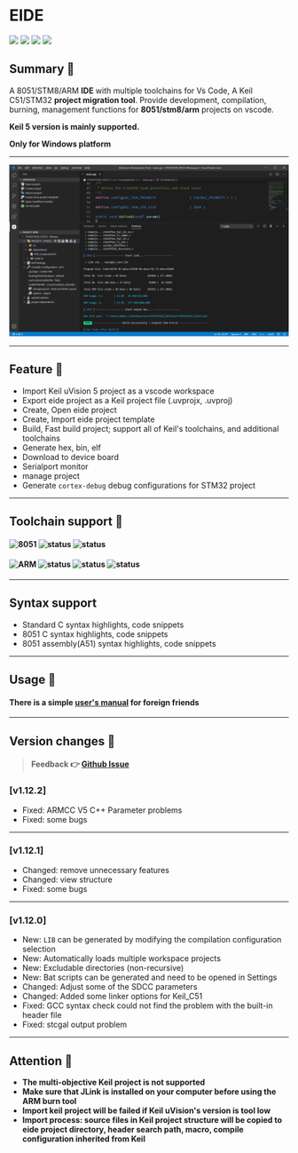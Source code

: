 # EIDE

[![](https://vsmarketplacebadge.apphb.com/version/cl.eide.svg)](https://marketplace.visualstudio.com/items?itemName=CL.eide) [![](https://vsmarketplacebadge.apphb.com/installs/cl.eide.svg)](https://marketplace.visualstudio.com/items?itemName=CL.eide) [![](https://vsmarketplacebadge.apphb.com/downloads/cl.eide.svg)](https://marketplace.visualstudio.com/items?itemName=CL.eide) [![](https://vsmarketplacebadge.apphb.com/rating/cl.eide.svg)](https://marketplace.visualstudio.com/items?itemName=CL.eide)

## Summary 📑

A 8051/STM8/ARM **IDE** with multiple toolchains for Vs Code, A Keil C51/STM32 **project migration tool**. Provide development, compilation, burning, management functions for **8051/stm8/arm** projects on vscode.

**Keil 5 version is mainly supported.**

**Only for Windows platform**

***

![preview](./res/preview/show.png)

***

## Feature 🎉

* Import Keil uVision 5 project as a vscode workspace
* Export eide project as a Keil project file (.uvprojx, .uvproj)
* Create, Open eide project
* Create, Import eide project template
* Build, Fast build project; support all of Keil's toolchains, and additional toolchains
* Generate hex, bin, elf
* Download to device board
* Serialport monitor
* manage project
* Generate `cortex-debug` debug configurations for STM32 project

***

## Toolchain support 🔨

#### ![8051](https://img.shields.io/badge/-8051_:-grey.svg) ![status](https://img.shields.io/badge/Keil_C51-done-brightgreen.svg) ![status](https://img.shields.io/badge/SDCC-done-brightgreen.svg)

#### ![ARM](https://img.shields.io/badge/-ARM_:-grey.svg) ![status](https://img.shields.io/badge/ARMCC_V5-done-brightgreen.svg) ![status](https://img.shields.io/badge/ARMCC_V6-done-brightgreen.svg) ![status](https://img.shields.io/badge/ARM_GCC-done-brightgreen.svg)

***

## Syntax support

* Standard C syntax highlights, code snippets
* 8051 C syntax highlights, code snippets
* 8051 assembly(A51) syntax highlights, code snippets

***

## Usage 📖

#### There is a simple [user's manual](https://github0null.github.io/eide-manual) for foreign friends

***

## Version changes 🔔

> #### Feedback 👉 [Github Issue](https://github.com/github0null/eide/issues)

### [v1.12.2]
- Fixed: ARMCC V5 C++ Parameter problems
- Fixed: some bugs
***

### [v1.12.1]
- Changed: remove unnecessary features
- Changed: view structure
- Fixed: some bugs
***

### [v1.12.0]
- New: `LIB` can be generated by modifying the compilation configuration selection
- New: Automatically loads multiple workspace projects
- New: Excludable directories (non-recursive)
- New: Bat scripts can be generated and need to be opened in Settings
- Changed: Adjust some of the SDCC parameters
- Changed: Added some linker options for Keil_C51
- Fixed: GCC syntax check could not find the problem with the built-in header file
- Fixed: stcgal output problem
***

## Attention 🚩
  + **The multi-objective Keil project is not supported**
  + **Make sure that JLink is installed on your computer before using the ARM burn tool**
  + **Import keil project will be failed if Keil uVision's version is tool low**
  + **Import process: source files in Keil project structure will be copied to eide project directory, header search path, macro, compile configuration inherited from Keil**
